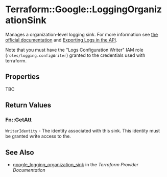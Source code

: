 # Terraform::Google::LoggingOrganizationSink

Manages a organization-level logging sink. For more information see
[the official documentation](https://cloud.google.com/logging/docs/) and
[Exporting Logs in the API](https://cloud.google.com/logging/docs/api/tasks/exporting-logs).

Note that you must have the "Logs Configuration Writer" IAM role (`roles/logging.configWriter`)
granted to the credentials used with terraform.

## Properties

TBC

## Return Values

### Fn::GetAtt

`WriterIdentity` - The identity associated with this sink. This identity must be granted write access to the.

## See Also

* [google_logging_organization_sink](https://www.terraform.io/docs/providers/google/r/logging_organization_sink.html) in the _Terraform Provider Documentation_
